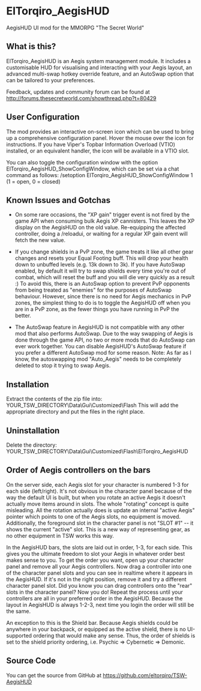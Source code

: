ElTorqiro_AegisHUD
==================
AegisHUD UI mod for the MMORPG "The Secret World"
   
   
What is this?
-------------
ElTorqiro_AegisHUD is an Aegis system management module. It includes a customisable HUD for visualising and interacting with your Aegis layout, an advanced multi-swap hotkey override feature, and an AutoSwap option that can be tailored to your preferences.

Feedback, updates and community forum can be found at http://forums.thesecretworld.com/showthread.php?t=80429
   
   
User Configuration
------------------
The mod provides an interactive on-screen icon which can be used to bring up a comprehensive configuration panel.  Hover the mouse over the icon for instructions.  If you have Viper's Topbar Information Overload (VTIO) installed, or an equivalent handler, the icon will be available in a VTIO slot.
   
You can also toggle the configuration window with the option ElTorqiro_AegisHUD_ShowConfigWindow, which can be set via a chat command as follows:
/setoption ElTorqiro_AegisHUD_ShowConfigWindow 1
(1 = open, 0 = closed)
   
   
Known Issues and Gotchas
------------------------
* On some rare occasions, the "XP gain" trigger event is not fired by the game API when consuming bulk Aegis XP cannisters.  This leaves the XP display on the AegisHUD on the old value.  Re-equipping the affected controller, doing a /reloadui, or waiting for a regular XP gain event will fetch the new value.

* If you change shields in a PvP zone, the game treats it like all other gear changes and resets your Equal Footing buff.  This will drop your health down to unbuffed levels (e.g. 13k down to 3k).  If you have AutoSwap enabled, by default it will try to swap shields every time you're out of combat, which will reset the buff and you will die very quickly as a result :)  To avoid this, there is an AutoSwap option to prevent PvP opponents from being treated as "enemies" for the purposes of AutoSwap behaviour.  However, since there is no need for Aegis mechanics in PvP zones, the simplest thing to do is to toggle the AegisHUD off when you are in a PvP zone, as the fewer things you have running in PvP the better.

* The AutoSwap feature in AegisHUD is not compatible with any other mod that also performs AutoSwap. Due to the way swapping of Aegis is done through the game API, no two or more mods that do AutoSwap can ever work together. You can disable AegisHUD's AutoSwap feature if you prefer a different AutoSwap mod for some reason. Note: As far as I know, the autoswapping mod "Auto_Aegis" needs to be completely deleted to stop it trying to swap Aegis.
  
   
Installation
------------
Extract the contents of the zip file into: YOUR_TSW_DIRECTORY\Data\Gui\Customized\Flash
This will add the appropriate directory and put the files in the right place.

Uninstallation
--------------
Delete the directory: YOUR_TSW_DIRECTORY\Data\Gui\Customized\Flash\ElTorqiro_AegisHUD
   
   
Order of Aegis controllers on the bars
--------------------------------------
On the server side, each Aegis slot for your character is numbered 1-3 for each side (left/right). It's not obvious in the character panel because of the way the default UI is built, but when you rotate an active Aegis it doesn't actually move items around in slots. The whole "rotating" concept is quite misleading. All the rotation actually does is update an internal "active Aegis" pointer which points to one of the Aegis slots, no equipment is moved. Additionally, the foreground slot in the character panel is not "SLOT #1" -- it shows the current "active" slot.  This is a new way of representing gear, as no other equipment in TSW works this way.
   
In the AegisHUD bars, the slots are laid out in order, 1-3, for each side. This gives you the ultimate freedom to slot your Aegis in whatever order best makes sense to you. To get the order you want, open up your character panel and remove all your Aegis controllers.  Now drag a controller into one of the character panel slots and you can see in realtime where it appears in the AegisHUD.  If it's not in the right position, remove it and try a different character panel slot.  Did you know you can drag controllers onto the "rear" slots in the character panel? Now you do! Repeat the process until your controllers are all in your preferred order in the AegisHUD. Because the layout in AegisHUD is always 1-2-3, next time you login the order will still be the same.
  
An exception to this is the Shield bar. Because Aegis shields could be anywhere in your backpack, or equipped as the active shield, there is no UI-supported ordering that would make any sense. Thus, the order of shields is set to the shield priority ordering, i.e. Psychic => Cybernetic => Demonic.
   
   
Source Code
-----------
You can get the source from GitHub at https://github.com/eltorqiro/TSW-AegisHUD
